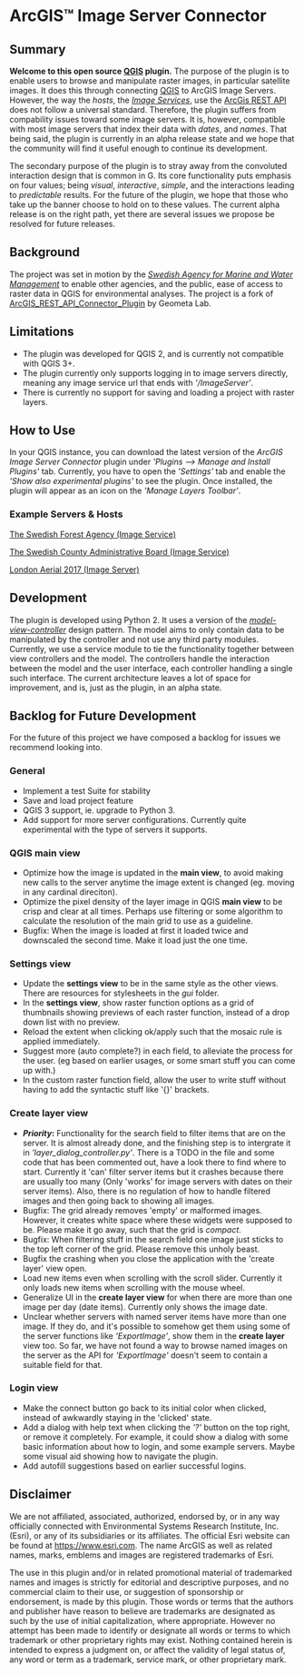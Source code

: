 # ArcGIS™ Image Server Connector

## Summary

**Welcome to this open source [QGIS](https://qgis.org/en/site/) plugin.**
The purpose of the plugin is to enable users to browse and manipulate raster images, in particular satellite images. It does this through connecting [QGIS](https://qgis.org/en/site/) to ArcGIS Image Servers. However, the way the *hosts*, the [*Image Services*](https://developers.arcgis.com/rest/services-reference/image-service.htm), use the [ArcGis REST API](https://developers.arcgis.com/documentation/core-concepts/rest-api/) does not follow a universal standard. Therefore, the plugin suffers from compability issues toward some image servers. It is, however, compatible with most image servers that index their data with *dates*, and *names*. That being said, the plugin is currently in an alpha release state and we hope that the community will find it useful enough to continue its development.

The secondary purpose of the plugin is to stray away from the convoluted interaction design that is common in G. Its core functionality puts emphasis on four values; being *visual*, *interactive*, *simple*, and the interactions leading to *predictable* results. For the future of the plugin, we hope that those who take up the banner choose to hold on to these values. The current alpha release is on the right path, yet there are several issues we propose be resolved for future releases.

## Background

The project was set in motion by the [*Swedish Agency for Marine and Water Management*](https://www.havochvatten.se/en) to enable other agencies, and the public, ease of access to raster data in QGIS for environmental analyses. The project is a fork of [ArcGIS_REST_API_Connector_Plugin](http://giswiki.hsr.ch/QGIS_ArcGIS_REST_API_Connector_Plugin) by Geometa Lab.

## Limitations

* The plugin was developed for QGIS 2, and is currently not compatible with QGIS 3+. 
* The plugin currently only supports logging in to image servers directly, meaning any image service url that ends with *'/ImageServer'*. 
* There is currently no support for saving and loading a project with raster layers.

## How to Use

In your QGIS instance, you can download the latest version of the *ArcGIS Image Server Connector* plugin under *'Plugins --> Manage and Install Plugins'* tab. Currently, you have to open the *'Settings'* tab and enable the *'Show also experimental plugins'* to see the plugin. Once installed, the plugin will appear as an icon on the *'Manage Layers Toolbar'*.

### Example Servers & Hosts

[The Swedish Forest Agency (Image Service)](https://geodata.skogsstyrelsen.se/arcgis/rest/services/)

[The Swedish County Administrative Board (Image Service)](http://ext-geodata.lansstyrelsen.se/arcgis/rest/services/raster) 

[London Aerial 2017 (Image Server)](https://logis.loudoun.gov/image/rest/services/Aerial/COLOR_2017/ImageServer)

## Development

The plugin is developed using Python 2. It uses a version of the [*model-view-controller*](https://en.wikipedia.org/wiki/Model%E2%80%93view%E2%80%93controller) design pattern. The model aims to only contain data to be manipulated by the controller and not use any third party modules. Currently, we use a service module to tie the functionality together between view controllers and the model. The controllers handle the interaction between the model and the user interface, each controller handling a single such interface. The current architecture leaves a lot of space for improvement, and is, just as the plugin, in an alpha state.

## Backlog for Future Development 

For the future of this project we have composed a backlog for issues we recommend looking into.

### General

* Implement a test Suite for stability
* Save and load project feature
* QGIS 3 support, ie. upgrade to Python 3.
* Add support for more server configurations. Currently quite experimental with the type of servers it supports.

### QGIS main view

* Optimize how the image is updated in the **main view**, to avoid making new calls to the server anytime the image extent is changed (eg. moving in any cardinal direciton).
* Optimize the pixel density of the layer image in QGIS **main view** to be crisp and clear at all times. Perhaps use filtering or some algorithm to calculate the resolution of the main grid to use as a guideline.
* Bugfix: When the image is loaded at first it loaded twice and downscaled the second time. Make it load just the one time.
 
### Settings view

* Update the **settings view** to be in the same style as the other views. There are resources for stylesheets in the *gui* folder.
* In the **settings view**, show raster function options as a grid of thumbnails showing previews of each raster function, instead of a drop down list with no preview.
* Reload the extent when clicking ok/apply such that the mosaic rule is applied immediately.
* Suggest more (auto complete?) in each field, to alleviate the process for the user. (eg based on earlier usages, or some smart stuff you can come up with.)
* In the custom raster function field, allow the user to write stuff without having to add the syntactic stuff like '{}' brackets.

### Create layer view

* ***Priority*:** Functionality for the search field to filter items that are on the server. It is almost already done, and the finishing step is to intergrate it in *'layer_dialog_controller.py'*. There is a TODO in the file and some code that has been commented out, have a look there to find where to start. Currently it 'can' filter server items but it crashes because there are usually too many (Only 'works' for image servers with dates on their server items). Also, there is no regulation of how to handle filtered images and then going back to showing all images.
* Bugfix: The grid already removes 'empty' or malformed images. However, it creates white space where these widgets were supposed to be. Please make it go away, such that the grid is *compact*.
* Bugfix: When filtering stuff in the search field one image just sticks to the top left corner of the grid. Please remove this unholy beast.
* Bugfix the crashing when you close the application with the 'create layer' view open.
* Load new items even when scrolling with the scroll slider. Currently it only loads new items when scrolling with the mouse wheel.
* Generalize UI in the **create layer view** for when there are more than one image per day (date items). Currently only shows the image date.
* Unclear whether servers with named server items have more than one image. If they do, and it's possible to somehow get them using some of the server functions like *'ExportImage'*, show them in the **create layer** view too. So far, we have not found a way to browse named images on the server as the API for *'ExportImage'* doesn't seem to contain a suitable field for that.

### Login view

* Make the connect button go back to its initial color when clicked, instead of awkwardly staying in the 'clicked' state.
* Add a dialog with help text when clicking the *'?'* button on the top right, or remove it completely. For example, it could show a dialog with some basic information about how to login, and some example servers. Maybe some visual aid showing how to navigate the plugin.
* Add autofill suggestions based on earlier successful logins.

## Disclaimer

We are not affiliated, associated, authorized, endorsed by, or in any way officially connected with Environmental Systems Research Institute, Inc. (Esri), or any of its subsidiaries or its affiliates. The official Esri website can be found at https://www.esri.com. The name ArcGIS as well as related names, marks, emblems and images are registered trademarks of Esri. 

The use in this plugin and/or in related promotional material of trademarked names and images is strictly for editorial and descriptive purposes, and no commercial claim to their use, or suggestion of sponsorship or endorsement, is made by this plugin. Those words or terms that the authors and publisher have reason to believe are trademarks are designated as such by the use of initial capitalization, where appropriate. However no attempt has been made to identify or designate all words or terms to which trademark or other proprietary rights may exist. Nothing contained herein is intended to express a judgment on, or affect the validity of legal status of, any word or term as a trademark, service mark, or other proprietary mark.